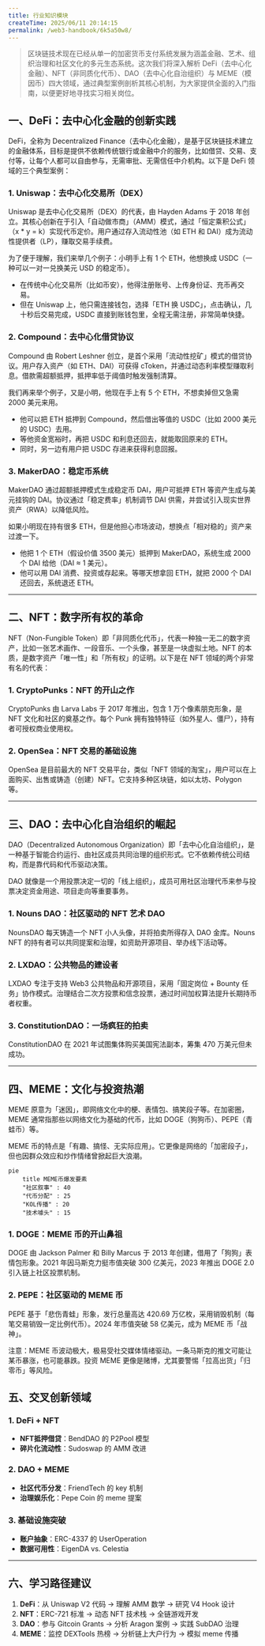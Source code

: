 ```yaml
---
title: 行业知识模块
createTime: 2025/06/11 20:14:15
permalink: /web3-handbook/6k5a50w8/
---
```


> 区块链技术现在已经从单一的加密货币支付系统发展为涵盖金融、艺术、组织治理和社区文化的多元生态系统。这次我们将深入解析 DeFi（去中心化金融）、NFT（非同质化代币）、DAO（去中心化自治组织）与 MEME（模因币）四大领域，通过典型案例剖析其核心机制，为大家提供全面的入门指南，以便更好地寻找实习相关岗位。


## 一、DeFi：去中心化金融的创新实践

DeFi，全称为 Decentralized Finance（去中心化金融），是基于区块链技术建立的金融体系，目标是提供不依赖传统银行或金融中介的服务，比如借贷、交易、支付等，让每个人都可以自由参与，无需审批、无需信任中介机构。以下是 DeFi 领域的三个典型案例：

### 1. **Uniswap：去中心化交易所（DEX）**

Uniswap 是去中心化交易所（DEX）的代表，由 Hayden Adams 于 2018 年创立。其核心创新在于引入「自动做市商」（AMM）模式，通过「恒定乘积公式」（x * y = k）实现代币定价。用户通过存入流动性池（如 ETH 和 DAI）成为流动性提供者（LP），赚取交易手续费。

为了便于理解，我们来举几个例子：小明手上有 1 个 ETH，他想换成 USDC（一种可以一对一兑换美元 USD 的稳定币）。

- 在传统中心化交易所（比如币安），他得注册账号、上传身份证、充币再交易。
- 但在 Uniswap 上，他只需连接钱包，选择「ETH 换 USDC」，点击确认，几十秒后交易完成，USDC 直接到账钱包里，全程无需注册，非常简单快捷。

### 2. **Compound：去中心化借贷协议**

Compound 由 Robert Leshner 创立，是首个采用「流动性挖矿」模式的借贷协议。用户存入资产（如 ETH、DAI）可获得 cToken，并通过动态利率模型赚取利息。借款需超额抵押，抵押率低于阈值时触发强制清算。

我们再来举个例子，又是小明，他现在手上有 5 个 ETH，不想卖掉但又急需 2000 美元来用。

- 他可以把 ETH 抵押到 Compound，然后借出等值的 USDC（比如 2000 美元的 USDC）去用。
- 等他资金宽裕时，再把 USDC 和利息还回去，就能取回原来的 ETH。
- 同时，另一边有用户把 USDC 存进来获得利息回报。

### 3. **MakerDAO：稳定币系统**

MakerDAO 通过超额抵押模式生成稳定币 DAI，用户可抵押 ETH 等资产生成与美元挂钩的 DAI。协议通过「稳定费率」机制调节 DAI 供需，并尝试引入现实世界资产（RWA）以降低风险。

如果小明现在持有很多 ETH，但是他担心市场波动，想换点「相对稳的」资产来过渡一下。

- 他把 1 个 ETH（假设价值 3500 美元）抵押到 MakerDAO，系统生成 2000 个 DAI 给他（DAI ≈ 1 美元）。
- 他可以用 DAI 消费、投资或存起来。等哪天想拿回 ETH，就把 2000 个 DAI 还回去，系统退还 ETH。

---

## 二、NFT：数字所有权的革命

NFT（Non-Fungible Token）即「非同质化代币」，代表一种独一无二的数字资产，比如一张艺术画作、一段音乐、一个头像，甚至是一块虚拟土地。NFT 的本质，是数字资产「唯一性」和「所有权」的证明。以下是在 NFT 领域的两个非常有名的代表：

### 1. **CryptoPunks：NFT 的开山之作**

CryptoPunks 由 Larva Labs 于 2017 年推出，包含 1 万个像素朋克形象，是 NFT 文化和社区的奠基之作。每个 Punk 拥有独特特征（如外星人、僵尸），持有者可授权商业使用权。

### 2. **OpenSea：NFT 交易的基础设施**

OpenSea 是目前最大的 NFT 交易平台，类似「NFT 领域的淘宝」，用户可以在上面购买、出售或铸造（创建）NFT。它支持多种区块链，如以太坊、Polygon 等。

---

## 三、DAO：去中心化自治组织的崛起

DAO（Decentralized Autonomous Organization）即「去中心化自治组织」，是一种基于智能合约运行、由社区成员共同治理的组织形式。它不依赖传统公司结构，而是靠代码和代币驱动决策。

DAO 就像是一个用投票决定一切的「线上组织」，成员可用社区治理代币来参与投票决定资金用途、项目走向等重要事务。

### 1. **Nouns DAO：社区驱动的 NFT 艺术 DAO**

NounsDAO 每天铸造一个 NFT 小人头像，并将拍卖所得存入 DAO 金库。Nouns NFT 的持有者可以共同提案和治理，如资助开源项目、举办线下活动等。

### 2. **LXDAO：公共物品的建设者**

LXDAO 专注于支持 Web3 公共物品和开源项目，采用「固定岗位 + Bounty 任务」协作模式。治理结合二次方投票和信念投票，通过时间加权算法提升长期持币者权重。

### 3. **ConstitutionDAO：一场疯狂的拍卖**

ConstitutionDAO 在 2021 年试图集体购买美国宪法副本，筹集 470 万美元但未成功。

---

## 四、MEME：文化与投资热潮

MEME 原意为「迷因」，即网络文化中的梗、表情包、搞笑段子等。在加密圈，MEME 通常指那些以网络文化为基础的代币，比如 DOGE（狗狗币）、PEPE（青蛙币）等。

MEME 币的特点是「有趣、搞怪、无实际应用」。它更像是网络的「加密段子」，但也因群众效应和炒作情绪曾掀起巨大浪潮。

```mermaid
pie
    title MEME币爆发要素
    "社区叙事" : 40
    "代币分配" : 25
    "KOL传播" : 20
    "技术噱头" : 15
```

### 1. **DOGE：MEME 币的开山鼻祖**

DOGE 由 Jackson Palmer 和 Billy Marcus 于 2013 年创建，借用了「狗狗」表情包形象。2021 年因马斯克力挺市值突破 300 亿美元，2023 年推出 DOGE 2.0 引入链上社区投票机制。

### 2. **PEPE：社区驱动的 MEME 币**

PEPE 基于「悲伤青蛙」形象，发行总量高达 420.69 万亿枚，采用销毁机制（每笔交易销毁一定比例代币）。2024 年市值突破 58 亿美元，成为 MEME 币「战神」。

注意：MEME 币波动极大，极易受社交媒体情绪驱动。一条马斯克的推文可能让某币暴涨，也可能暴跌。投资 MEME 更像是赌博，尤其要警惕「拉高出货」「归零币」等风险。

## **五、交叉创新领域**

### **1. DeFi + NFT**

- **NFT抵押借贷**：BendDAO 的 P2Pool 模型
- **碎片化流动性**：Sudoswap 的 AMM 改进

### **2. DAO + MEME**

- **社区代币分发**：FriendTech 的 key 机制
- **治理娱乐化**：Pepe Coin 的 meme 提案

### **3. 基础设施突破**

- **账户抽象**：ERC-4337 的 UserOperation
- **数据可用性**：EigenDA vs. Celestia

---

## **六、学习路径建议**

1. **DeFi**：从 Uniswap V2 代码 → 理解 AMM 数学 → 研究 V4 Hook 设计
2. **NFT**：ERC-721 标准 → 动态 NFT 技术栈 → 全链游戏开发
3. **DAO**：参与 Gitcoin Grants → 分析 Aragon 案例 → 实践 SubDAO 治理
4. **MEME**：监控 DEXTools 热榜 → 分析链上大户行为 → 模拟 meme 传播